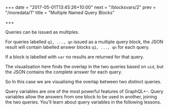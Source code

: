 +++
date = "2017-05-01T13:45:26+10:00"
next = "/blocksvars/2"
prev = "/moredata/1"
title = "Multiple Named Query Blocks"

+++

Queries can be issued as multiples.

For queries labelled `q1, ..., qn` issued as a multiple query block, the JSON
result will contain labelled answer blocks `q1, ..., qn` for each query.

If a block is labelled with `var` no results are returned for that
query.

The visualisation here finds the overlap in the two queries based on
`uid`, but the JSON contains the complete answer for each query.

So In this case we are visualising the overlap between two distinct
queries.

Query variables are one of the most powerful features of  GraphQL+-.
Query variables allow the answers from one block to be
used in another, joining the two queries.  You'll learn about query variables in the following lessons.

